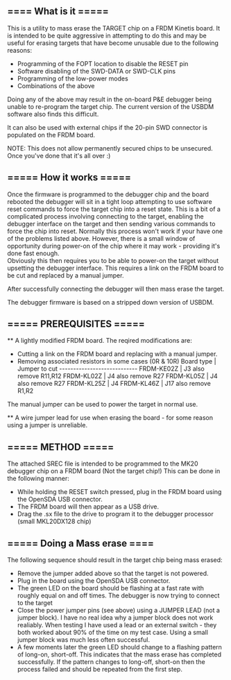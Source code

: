 ==== What is it =====
---------------------
This is a utility to mass erase the TARGET chip on a FRDM Kinetis board.  It is intended
to be quite aggressive in attempting to do this and may be useful for erasing targets that have
become unusable due to the following reasons:

- Programming of the FOPT location to disable the RESET pin
- Software disabling of the SWD-DATA or SWD-CLK pins 
- Programming of the low-power modes
- Combinations of the above

Doing any of the above may result in the on-board P&E debugger being unable to re-program the target chip.
The current version of the USBDM software also finds this difficult.

It can also be used with external chips if the 20-pin SWD connector is populated on the FRDM board.

NOTE:
This does not allow permanently secured chips to be unsecured.  Once you've done that it's all over :)

===== How it works =====
------------------------
Once the firmware is programmed to the debugger chip and the board rebooted the debugger will sit in a tight 
loop attempting to use software reset commands to force the target chip into a reset state. This is a bit of 
a complicated process involving connecting to the target, enabling the debugger interface on the target and
then sending various commands to force the chip into reset.
Normally this process won't work if your have one of the problems listed above.  However, there is a small
window of opportunity during power-on of the chip where it may work - providing it's done fast enough.  
Obviously this then requires you to be able to power-on the target without upsetting the debugger interface.
This requires a link on the FRDM board to be cut and replaced by a manual jumper.

After successfully connecting the debugger will then mass erase the target.

The debugger firmware is based on a stripped down version of USBDM.
  
===== PREREQUISITES =====
-------------------------
** A lightly modified FRDM board.
   The reqired modifications are: 
   - Cutting a link on the FRDM board and replacing with a manual jumper.
   - Removing associated resistors in some cases (0R & 10R)
    Board type  | Jumper to cut
    ----------------------------
     FRDM-KE02Z |   J3 also remove R11,R12
     FRDM-KL02Z |   J4 also remove R27
     FRDM-KL05Z |   J4 also remove R27
     FRDM-KL25Z |   J4
     FRDM-KL46Z |   J17 also remove R1,R2
     
   The manual jumper can be used to power the target in normal use.

** A wire jumper lead for use when erasing the board - for some reason using a jumper is unreliable.
   
=====  METHOD =====
-------------------
The attached SREC file is intended to be programmed to the MK20 debugger chip on a FRDM board (Not
the target chip!)  This can be done in the following manner:

* While holding the RESET switch pressed, plug in the FRDM board using the OpenSDA USB connector.
* The FRDM board will then appear as a USB drive.
* Drag the .sx file to the drive to program it to the debugger processor (small MKL20DX128 chip)

===== Doing a Mass erase ====
-----------------------------
The following sequence should result in the target chip being mass erased:

* Remove the jumper added above so that the target is not powered.
* Plug in the board using the OpenSDA USB connector.
* The green LED on the board should be flashing at a fast rate with roughly equal on and off times.
  The debugger is now trying to connect to the target
* Close the power jumper pins (see above) using a JUMPER LEAD (not a jumper block).  I have no real idea why a
  jumper block does not work realiably.  When testing I have used a lead or an external switch - they both worked 
  about 90% of the time on my test case.  Using a small jumper block was much less often successful.
* A few moments later the green LED should change to a flashing pattern of long-on, short-off.  This indicates 
  that the mass erase has completed successfully.
  If the pattern changes to long-off, short-on then the process failed and should be repeated from the first step.

  